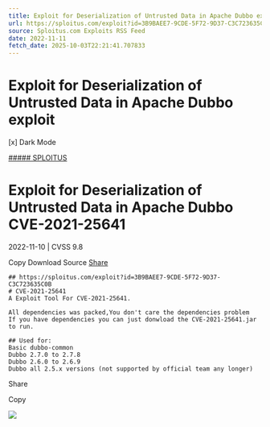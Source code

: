 ```yaml
---
title: Exploit for Deserialization of Untrusted Data in Apache Dubbo exploit
url: https://sploitus.com/exploit?id=3B9BAEE7-9CDE-5F72-9D37-C3C723635C0B&utm_source=rss&utm_medium=rss
source: Sploitus.com Exploits RSS Feed
date: 2022-11-11
fetch_date: 2025-10-03T22:21:41.707833
---
```


# Exploit for Deserialization of Untrusted Data in Apache Dubbo exploit

[x]
Dark Mode

[##### SPLOITUS](/)

# Exploit for Deserialization of Untrusted Data in Apache Dubbo CVE-2021-25641

2022-11-10 | CVSS 9.8

Copy
Download
Source
[Share](#share-url)

```
## https://sploitus.com/exploit?id=3B9BAEE7-9CDE-5F72-9D37-C3C723635C0B
# CVE-2021-25641
A Exploit Tool For CVE-2021-25641.

All dependencies was packed,You don't care the dependencies problem
If you have dependencies you can just donwload the CVE-2021-25641.jar to run.

## Used for:
Basic dubbo-common
Dubbo 2.7.0 to 2.7.8
Dubbo 2.6.0 to 2.6.9
Dubbo all 2.5.x versions (not supported by official team any longer)
```

Share

Copy

![](https://mc.yandex.ru/watch/54912310)